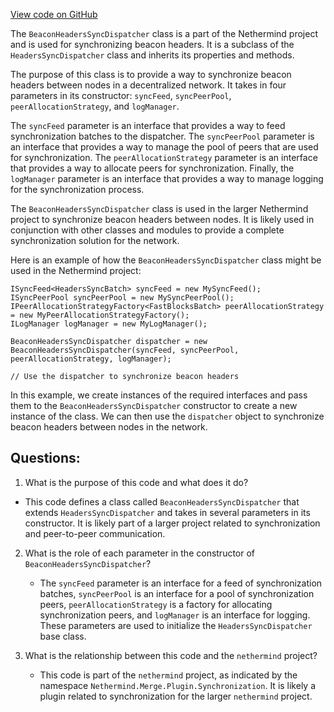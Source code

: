[View code on GitHub](https://github.com/nethermindeth/nethermind/Nethermind.Merge.Plugin/Synchronization/BeaconHeadersSyncDispatcher.cs)

The `BeaconHeadersSyncDispatcher` class is a part of the Nethermind project and is used for synchronizing beacon headers. It is a subclass of the `HeadersSyncDispatcher` class and inherits its properties and methods. 

The purpose of this class is to provide a way to synchronize beacon headers between nodes in a decentralized network. It takes in four parameters in its constructor: `syncFeed`, `syncPeerPool`, `peerAllocationStrategy`, and `logManager`. 

The `syncFeed` parameter is an interface that provides a way to feed synchronization batches to the dispatcher. The `syncPeerPool` parameter is an interface that provides a way to manage the pool of peers that are used for synchronization. The `peerAllocationStrategy` parameter is an interface that provides a way to allocate peers for synchronization. Finally, the `logManager` parameter is an interface that provides a way to manage logging for the synchronization process.

The `BeaconHeadersSyncDispatcher` class is used in the larger Nethermind project to synchronize beacon headers between nodes. It is likely used in conjunction with other classes and modules to provide a complete synchronization solution for the network. 

Here is an example of how the `BeaconHeadersSyncDispatcher` class might be used in the Nethermind project:

```
ISyncFeed<HeadersSyncBatch> syncFeed = new MySyncFeed();
ISyncPeerPool syncPeerPool = new MySyncPeerPool();
IPeerAllocationStrategyFactory<FastBlocksBatch> peerAllocationStrategy = new MyPeerAllocationStrategyFactory();
ILogManager logManager = new MyLogManager();

BeaconHeadersSyncDispatcher dispatcher = new BeaconHeadersSyncDispatcher(syncFeed, syncPeerPool, peerAllocationStrategy, logManager);

// Use the dispatcher to synchronize beacon headers
```

In this example, we create instances of the required interfaces and pass them to the `BeaconHeadersSyncDispatcher` constructor to create a new instance of the class. We can then use the `dispatcher` object to synchronize beacon headers between nodes in the network.
## Questions: 
 1. What is the purpose of this code and what does it do?
   - This code defines a class called `BeaconHeadersSyncDispatcher` that extends `HeadersSyncDispatcher` and takes in several parameters in its constructor. It is likely part of a larger project related to synchronization and peer-to-peer communication.

2. What is the role of each parameter in the constructor of `BeaconHeadersSyncDispatcher`?
   - The `syncFeed` parameter is an interface for a feed of synchronization batches, `syncPeerPool` is an interface for a pool of synchronization peers, `peerAllocationStrategy` is a factory for allocating synchronization peers, and `logManager` is an interface for logging. These parameters are used to initialize the `HeadersSyncDispatcher` base class.

3. What is the relationship between this code and the `nethermind` project?
   - This code is part of the `nethermind` project, as indicated by the namespace `Nethermind.Merge.Plugin.Synchronization`. It is likely a plugin related to synchronization for the larger `nethermind` project.